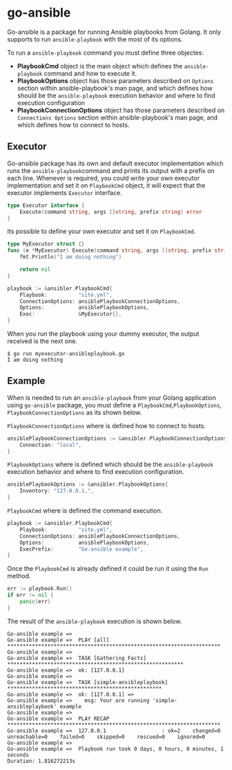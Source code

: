# go-ansible

Go-ansible is a package for running Ansible playbooks from Golang.
It only supports to run `ansible-playbook` with the most of its options.

To run a `ansible-playbook` command you must define three objectes:
- **PlaybookCmd** object is the main object which defines the `ansible-playbook` command and how to execute it.
- **PlaybookOptions** object has those parameters described on `Options` section within ansible-playbook's man page, and which defines how should be the `ansible-playbook` execution behavior and where to find execution configuration
- **PlaybookConnectionOptions** object has those parameters described on `Connections Options` section within ansible-playbook's man page, and which defines how to connect to hosts.

## Executor
Go-ansible package has its own and default executor implementation which runs the `ansible-playbook`command and prints its output with a prefix on each line.
Whenever is required, you could write your own executor implementation and set it on `PlaybookCmd` object, it will expect that the executor implements `Executor` interface.
```go
type Executor interface {
	Execute(command string, args []string, prefix string) error
}
```

Its possible to define your own executor and set it on `PlaybookCmd`.
```go
type MyExecutor struct {}
func (e *MyExecutor) Execute(command string, args []string, prefix string) error {
    fmt.Println("I am doing nothing")

    return nil
}

playbook := &ansibler.PlaybookCmd{
    Playbook:          "site.yml",
    ConnectionOptions: ansiblePlaybookConnectionOptions,
    Options:           ansiblePlaybookOptions,
    Exec:              &MyExecutor{},
}
```

When you run the playbook using your dummy executor, the output received is the next one.
```
$ go run myexecutor-ansibleplaybook.go
I am doing nothing
```


## Example

When is needed to run an `ansible-playbook` from your Golang application using `go-ansible` package, you must define a `PlaybookCmd`,`PlaybookOptions`, `PlaybookConnectionOptions` as its shown below.


`PlaybookConnectionOptions` where is defined how to connect to hosts.
```go
ansiblePlaybookConnectionOptions := &ansibler.PlaybookConnectionOptions{
	Connection: "local",
}
```

`PlaybookOptions` where is defined which should be the `ansible-playbook` execution behavior and where to find execution configuration.
```go
ansiblePlaybookOptions := &ansibler.PlaybookOptions{
    Inventory: "127.0.0.1,",
}
```

`PlaybookCmd` where is defined the command execution.
```go
playbook := &ansibler.PlaybookCmd{
    Playbook:          "site.yml",
    ConnectionOptions: ansiblePlaybookConnectionOptions,
    Options:           ansiblePlaybookOptions,
    ExecPrefix:        "Go-ansible example",
}
```

Once the `PlaybookCmd` is already defined it could be run it using the `Run` method.
```go
err := playbook.Run()
if err != nil {
    panic(err)
}
```

The result of the `ansible-playbook` execution is shown below.
```
Go-ansible example =>
Go-ansible example =>  PLAY [all] *********************************************************************
Go-ansible example =>
Go-ansible example =>  TASK [Gathering Facts] *********************************************************
Go-ansible example =>  ok: [127.0.0.1]
Go-ansible example =>
Go-ansible example =>  TASK [simple-ansibleplaybook] **************************************************
Go-ansible example =>  ok: [127.0.0.1] =>
Go-ansible example =>    msg: Your are running 'simple-ansibleplaybook' example
Go-ansible example =>
Go-ansible example =>  PLAY RECAP *********************************************************************
Go-ansible example =>  127.0.0.1                  : ok=2    changed=0    unreachable=0    failed=0    skipped=0    rescued=0    ignored=0
Go-ansible example =>
Go-ansible example =>  Playbook run took 0 days, 0 hours, 0 minutes, 1 seconds
Duration: 1.816272213s
```
